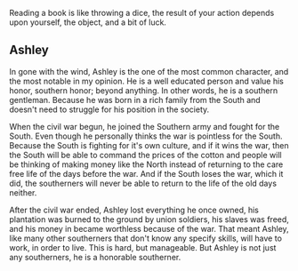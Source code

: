 Reading a book is like throwing a dice, the result of your action depends upon yourself, the object, and a bit of luck.

## Ashley
In gone with the wind, Ashley is the one of the most common character, and the most notable in my opinion. He is a well educated person and value his honor, southern honor; beyond anything. In other words, he is a southern gentleman. Because he was born in a rich family from the South and doesn't need to struggle for his position in the society.

When the civil war begun, he joined the Southern army and fought for the South. Even though he personally thinks the war is pointless for the South. Because the South is fighting for it's own culture, and if it wins the war, then the South will be able to command the prices of the cotton and people will be thinking of making money like the North instead of returning to the care free life of the days before the war. And if the South loses the war, which it did, the southerners will never be able to return to the life of the old days neither.

After the civil war ended, Ashley lost everything he once owned, his plantation was burned to the ground by union soldiers, his slaves was freed, and his money in became worthless because of the war. That meant Ashley, like many other southerners that don't know any specify skills, will have to work, in order to live. This is hard, but manageable. But Ashley is not just any southerners, he is a honorable southerner. 